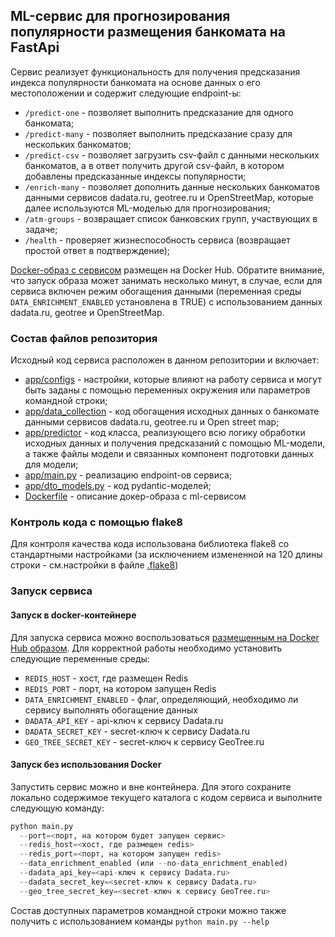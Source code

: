 ## ML-сервис для прогнозирования популярности размещения банкомата на FastApi

Сервис реализует функциональность для получения предсказания индекса популярности банкомата на основе данных о его 
местоположении и содержит следующие endpoint-ы: 
 - ```/predict-one``` - позволяет выполнить предсказание для одного банкомата;
 - ```/predict-many``` - позволяет выполнить предсказание сразу для нескольких банкоматов;
 - ```/predict-csv``` - позволяет загрузить csv-файл с данными нескольких банкоматов, а в ответ получить другой
csv-файл, в котором добавлены предсказанные индексы популярности;
 - ```/enrich-many``` - позволяет дополнить данные нескольких банкоматов данными сервисов dadata.ru, geotree.ru и 
OpenStreetMap, которые далее используются ML-моделью для прогнозирования;
 - ```/atm-groups``` - возвращает список банковских групп, участвующих в задаче;
 - ```/health``` - проверяет жизнеспособность сервиса (возвращает простой ответ в подтверждение);

[Docker-образ с сервисом](https://hub.docker.com/repository/docker/sevlvershinin/atm-project-api) размещен на 
Docker Hub. Обратите внимание, что запуск образа может занимать несколько минут, в случае, если для сервиса 
включен режим обогащения данными (переменная среды ```DATA_ENRICHMENT_ENABLED``` установлена в TRUE) с использованием 
данных dadata.ru, geotree и OpenStreetMap. 

### Состав файлов репозитория 
Исходный код сервиса расположен в данном репозитории и включает:
- [app/configs](app/configs) - настройки, которые влияют на работу сервиса и могут быть заданы с помощью 
переменных окружения или параметров командной строки;
- [app/data_collection](app/data_collection) - код обогащения исходных данных о банкомате данными сервисов dadata.ru, geotree.ru и 
Open street map;
- [app/predictor](app/predictor) - код класса, реализующего всю логику обработки исходных данных и получения предсказаний 
с помощью ML-модели, а также файлы модели и связанных компонент подготовки данных для модели;
- [app/main.py](app/main.py) - реализацию endpoint-ов сервиса;
- [app/dto_models.py](app/dto_models.py) - код pydantic-моделей;
- [Dockerfile](Dockerfile) - описание докер-образа с ml-сервисом

### Контроль кода с помощью flake8
Для контроля качества кода использована библиотека flake8 со стандартными настройками (за исключением измененной на 120
длины строки - см.настройки в файле [.flake8](.flake8)) 

### Запуск сервиса
#### Запуск в docker-контейнере
Для запуска сервиса можно воспользоваться 
[размещенным на Docker Hub образом](https://hub.docker.com/repository/docker/sevlvershinin/atm-project-bot). Для корректной работы необходимо установить следующие переменные среды:

  - ```REDIS_HOST``` - хост, где размещен Redis
  - ```REDIS_PORT``` -  порт, на котором запущен Redis 
  - ```DATA_ENRICHMENT_ENABLED``` - флаг, определяющий, необходимо ли сервису выполнять обогащение данных
  - ```DADATA_API_KEY``` - api-ключ к сервису Dadata.ru
  - ```DADATA_SECRET_KEY``` - secret-ключ к сервису Dadata.ru
  - ```GEO_TREE_SECRET_KEY``` - secret-ключ к сервису GeoTree.ru

#### Запуск без использования Docker
Запустить сервис можно и вне контейнера. Для этого сохраните локально содержимое текущего каталога с кодом сервиса и выполните следующую команду:
```python
python main.py
  --port=<порт, на котором будет запущен сервис>
  --redis_host=<хост, где размещен redis>
  --redis_port=<порт, на котором запущен redis> 
  --data_enrichment_enabled (или --no-data_enrichment_enabled)
  --dadata_api_key=<api-ключ к сервису Dadata.ru>
  --dadata_secret_key=<secret-ключ к сервису Dadata.ru>
  --geo_tree_secret_key=<secret-ключ к сервису GeoTree.ru>
```   

Состав доступных параметров командной строки можно также получить с использованием команды ```python main.py --help```




